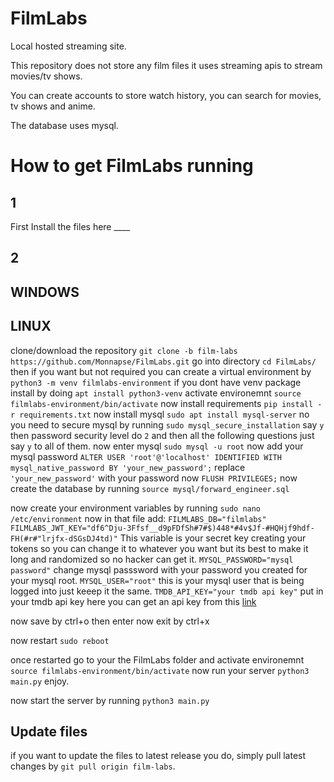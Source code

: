 # FilmLabs
 
Local hosted streaming site.

This repository does not store any film files it uses streaming apis to stream movies/tv shows.

You can create accounts to store watch history, you can search for movies, tv shows and anime.

The database uses mysql.

# How to get FilmLabs running

## 1
First Install the files here ____

## 2
## WINDOWS

## LINUX
clone/download the repository `git clone -b film-labs https://github.com/Monnapse/FilmLabs.git` go into directory `cd FilmLabs/` then if you want but not required you can create a virtual environment by `python3 -m venv filmlabs-environment` if you dont have venv package install by doing `apt install python3-venv` activate environemnt `source filmlabs-environment/bin/activate` now install requirements `pip install -r requirements.txt`
now install mysql `sudo apt install mysql-server` no you need to secure mysql by running `sudo mysql_secure_installation` say `y` then password security level do `2` and then all the following questions just say `y` to all of them. now enter mysql `sudo mysql -u root` 
now add your mysql password `ALTER USER 'root'@'localhost' IDENTIFIED WITH mysql_native_password BY 'your_new_password';` replace `'your_new_password'` with your password now `FLUSH PRIVILEGES;`
now create the database by running `source mysql/forward_engineer.sql`

now create your environment variables by running `sudo nano /etc/environment`
now in that file add:
`FILMLABS_DB="filmlabs"`
`FILMLABS_JWT_KEY="df6^Dju-3Ffsf__d9pFDfSh#7#$)448*#4v$Jf-#HQHjf9hdf-FH(#r#"lrjfx-dSGsDJ4td)"` This variable is your secret key creating your tokens so you can change it to whatever you want but its best to make it long and randomized so no hacker can get it.
`MYSQL_PASSWORD="mysql password"` change mysql passsword with your password you created for your mysql root.
`MYSQL_USER="root"` this is your mysql user that is being logged into just keeep it the same.
`TMDB_API_KEY="your tmdb api key"` put in your tmdb api key here you can get an api key from this [link](https://developer.themoviedb.org/docs/getting-started)

now save by ctrl+o then enter now exit by ctrl+x

now restart `sudo reboot`

once restarted go to your the FilmLabs folder and activate environemnt `source filmlabs-environment/bin/activate` now run your server `python3 main.py` enjoy.

now start the server by running `python3 main.py`

## Update files
if you want to update the files to latest release you do, simply pull latest changes by `git pull origin film-labs`.
